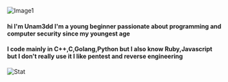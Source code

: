 ![Image1](https://i.pinimg.com/originals/49/ed/b9/49edb9b5a48ea96ea20a8d12d9cc5644.jpg)

#### hi I'm Unam3dd I'm a young beginner passionate about programming and computer security since my youngest age
#### I code mainly in C++,C,Golang,Python but I also know Ruby,Javascript but I don't really use it I like pentest and reverse engineering

![Stat](https://github-readme-stats.vercel.app/api?username=Unam3dd&theme=blue-green&show_icons=true)

